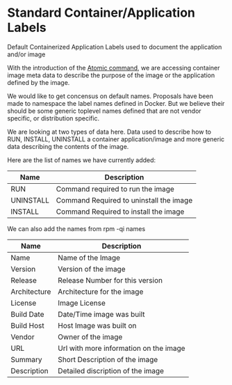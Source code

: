 # Standard Container/Application Labels
Default Containerized Application Labels used to document the application and/or image

With the introduction of the [Atomic command](http://developerblog.redhat.com/2015/04/21/introducing-the-atomic-command/), we are accessing container image meta data to describe the purpose of the image or the application defined by the image.

We would like to get concensus on default names.  Proposals have been made to namespace the label names defined
in Docker.  But we believe their should be some generic toplevel names defined that are not vendor specific, or
distribution specific.  

We are looking at two types of data here. Data used to describe how to RUN, INSTALL, UNINSTALL a container application/image and more generic data describing the contents of the image.

Here are the list of names we have currently added:

| Name        | Description                            |
|-------------|----------------------------------------|
| RUN         | Command required to run the image|
| UNINSTALL   | Command Required to uninstall the image|
| INSTALL     | Command Required to install the image|

We can also add the names from rpm -qi names

| Name        | Description                            |
|-------------|----------------------------------------|
| Name        | Name of the Image|
| Version     | Version of the image|
| Release     | Release Number for this version|
| Architecture| Architecture for the image|
| License     | Image License|
| Build Date  | Date/Time image was built|
| Build Host  | Host Image was built on|
| Vendor      | Owner of the image| 
| URL         | Url with more information on the image|
| Summary     | Short Description of the image|
| Description | Detailed discription of the image|

